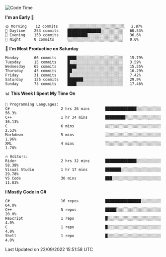 <!--START_SECTION:waka-->
![Code Time](http://img.shields.io/badge/Code%20Time-826%20hrs%2034%20mins-blue)

**I'm an Early 🐤** 

```text
🌞 Morning    12 commits     ░░░░░░░░░░░░░░░░░░░░░░░░░   2.87% 
🌆 Daytime    253 commits    ███████████████░░░░░░░░░░   60.53% 
🌃 Evening    153 commits    █████████░░░░░░░░░░░░░░░░   36.6% 
🌙 Night      0 commits      ░░░░░░░░░░░░░░░░░░░░░░░░░   0.0%

```
📅 **I'm Most Productive on Saturday** 

```text
Monday       66 commits     ████░░░░░░░░░░░░░░░░░░░░░   15.79% 
Tuesday      15 commits     █░░░░░░░░░░░░░░░░░░░░░░░░   3.59% 
Wednesday    65 commits     ████░░░░░░░░░░░░░░░░░░░░░   15.55% 
Thursday     43 commits     ██░░░░░░░░░░░░░░░░░░░░░░░   10.29% 
Friday       31 commits     █░░░░░░░░░░░░░░░░░░░░░░░░   7.42% 
Saturday     125 commits    ███████░░░░░░░░░░░░░░░░░░   29.9% 
Sunday       73 commits     ████░░░░░░░░░░░░░░░░░░░░░   17.46%

```


📊 **This Week I Spent My Time On** 

```text
💬 Programming Languages: 
C#                       2 hrs 26 mins       ██████████████░░░░░░░░░░░   56.3% 
C++                      1 hr 34 mins        █████████░░░░░░░░░░░░░░░░   36.13% 
C                        6 mins              ░░░░░░░░░░░░░░░░░░░░░░░░░   2.53% 
Markdown                 5 mins              ░░░░░░░░░░░░░░░░░░░░░░░░░   1.96% 
XML                      4 mins              ░░░░░░░░░░░░░░░░░░░░░░░░░   1.78%

🔥 Editors: 
Rider                    2 hrs 32 mins       ██████████████░░░░░░░░░░░   58.38% 
Visual Studio            1 hr 17 mins        ███████░░░░░░░░░░░░░░░░░░   29.78% 
VS Code                  30 mins             ███░░░░░░░░░░░░░░░░░░░░░░   11.83%

```

**I Mostly Code in C#** 

```text
C#                       16 repos            ████████████████░░░░░░░░░   64.0% 
C++                      5 repos             █████░░░░░░░░░░░░░░░░░░░░   20.0% 
ReScript                 1 repo              █░░░░░░░░░░░░░░░░░░░░░░░░   4.0% 
C                        1 repo              █░░░░░░░░░░░░░░░░░░░░░░░░   4.0% 
Shell                    1 repo              █░░░░░░░░░░░░░░░░░░░░░░░░   4.0%

```



 Last Updated on 23/09/2022 15:51:58 UTC
<!--END_SECTION:waka-->
